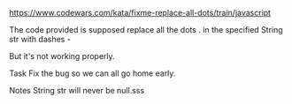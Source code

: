 https://www.codewars.com/kata/fixme-replace-all-dots/train/javascript

The code provided is supposed replace all the dots . in the specified String str with dashes -

But it's not working properly.

Task
Fix the bug so we can all go home early.

Notes
String str will never be null.sss